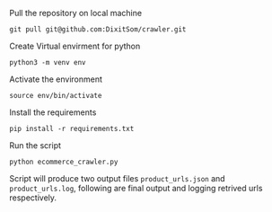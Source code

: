 Pull the repository on local machine
~~~
git pull git@github.com:DixitSom/crawler.git
~~~

Create Virtual envirment for python
~~~
python3 -m venv env
~~~

Activate the environment

~~~
source env/bin/activate
~~~

Install the requirements
~~~
pip install -r requirements.txt
~~~

Run the script
~~~
python ecommerce_crawler.py
~~~

Script will produce two output files ```product_urls.json``` and ```product_urls.log```, following are final output and logging retrived urls respectively.